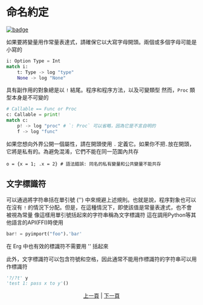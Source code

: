 # 命名約定

[![badge](https://img.shields.io/endpoint.svg?url=https%3A%2F%2Fgezf7g7pd5.execute-api.ap-northeast-1.amazonaws.com%2Fdefault%2Fsource_up_to_date%3Fowner%3Derg-lang%26repos%3Derg%26ref%3Dmain%26path%3Ddoc/EN/syntax/20_naming_rule.md%26commit_hash%3D603abbd5fa3f8baffe0d614758e1a554705e6732)](https://gezf7g7pd5.execute-api.ap-northeast-1.amazonaws.com/default/source_up_to_date?owner=erg-lang&repos=erg&ref=main&path=doc/EN/syntax/20_naming_rule.md&commit_hash=603abbd5fa3f8baffe0d614758e1a554705e6732)

如果要將變量用作常量表達式，請確保它以大寫字母開頭。兩個或多個字母可能是小寫的

```python
i: Option Type = Int
match i:
    t: Type -> log "type"
    None -> log "None"
```

具有副作用的對象總是以 `!` 結尾。程序和程序方法，以及可變類型
然而，`Proc` 類型本身是不可變的

```python
# Callable == Func or Proc
c: Callable = print!
match c:
    p! -> log "proc" # `: Proc` 可以省略，因為它是不言自明的
    f -> log "func"
```

如果您想向外界公開一個屬性，請在開頭使用 `.` 定義它。如果你不把`.`放在開頭，它將是私有的。為避免混淆，它們不能在同一范圍內共存

```python,compile_fail
o = {x = 1; .x = 2} # 語法錯誤: 同名的私有變量和公共變量不能共存
```

## 文字標識符

可以通過將字符串括在單引號 ('') 中來規避上述規則。也就是說，程序對象也可以在沒有 `!` 的情況下分配。但是，在這種情況下，即使該值是常量表達式，也不會被視為常量
像這樣用單引號括起來的字符串稱為文字標識符
這在調用Python等其他語言的API(FFI)時使用

```python
bar! = pyimport("foo").'bar'
```

在 Erg 中也有效的標識符不需要用 '' 括起來

此外，文字標識符可以包含符號和空格，因此通常不能用作標識符的字符串可以用作標識符

```python
'?/?t' y
'test 1: pass x to y'()
```

<p align='center'>
    <a href='./19_visibility.md'>上一頁</a> | <a href='./21_lambda.md'>下一頁</a>
</p>
